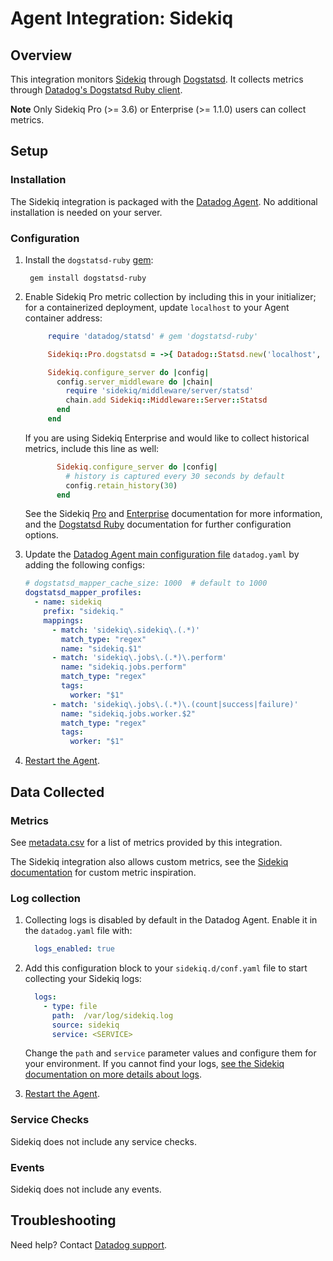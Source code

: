 # Agent Integration: Sidekiq

## Overview

This integration monitors [Sidekiq][1] through [Dogstatsd][2]. It collects metrics through [Datadog's Dogstatsd Ruby client][3].

**Note** Only Sidekiq Pro (>= 3.6) or Enterprise (>= 1.1.0) users can collect metrics.

## Setup

### Installation

The Sidekiq integration is packaged with the [Datadog Agent][4].
No additional installation is needed on your server.

### Configuration

1. Install the `dogstatsd-ruby` [gem][3]:

   ```
    gem install dogstatsd-ruby
   ```

2. Enable Sidekiq Pro metric collection by including this in your initializer; for a containerized deployment, update `localhost` to your Agent container address:

   ```ruby
        require 'datadog/statsd' # gem 'dogstatsd-ruby'

        Sidekiq::Pro.dogstatsd = ->{ Datadog::Statsd.new('localhost', 8125, namespace:'sidekiq') }

        Sidekiq.configure_server do |config|
          config.server_middleware do |chain|
            require 'sidekiq/middleware/server/statsd'
            chain.add Sidekiq::Middleware::Server::Statsd
          end
        end
   ```
   
    If you are using Sidekiq Enterprise and would like to collect historical metrics, include this line as well:

   ```ruby
          Sidekiq.configure_server do |config|
            # history is captured every 30 seconds by default
            config.retain_history(30)
          end
   ```

    See the Sidekiq [Pro][5] and [Enterprise][6] documentation for more information, and the [Dogstatsd Ruby][3] documentation for further configuration options.

3. Update the [Datadog Agent main configuration file][7] `datadog.yaml` by adding the following configs:

   ```yaml
   # dogstatsd_mapper_cache_size: 1000  # default to 1000
   dogstatsd_mapper_profiles:
     - name: sidekiq
       prefix: "sidekiq."
       mappings:
         - match: 'sidekiq\.sidekiq\.(.*)'
           match_type: "regex"
           name: "sidekiq.$1"
         - match: 'sidekiq\.jobs\.(.*)\.perform'
           name: "sidekiq.jobs.perform"
           match_type: "regex"
           tags:
             worker: "$1"
         - match: 'sidekiq\.jobs\.(.*)\.(count|success|failure)'
           name: "sidekiq.jobs.worker.$2"
           match_type: "regex"
           tags:
             worker: "$1"
    ```

4. [Restart the Agent][4].

## Data Collected

### Metrics

See [metadata.csv][8] for a list of metrics provided by this integration.

The Sidekiq integration also allows custom metrics, see the [Sidekiq documentation][9] for custom metric inspiration.

### Log collection

1. Collecting logs is disabled by default in the Datadog Agent. Enable it in the `datadog.yaml` file with:

    ```yaml
      logs_enabled: true
    ```

2. Add this configuration block to your `sidekiq.d/conf.yaml` file to start collecting your Sidekiq logs:

    ```yaml
      logs:
        - type: file
          path:  /var/log/sidekiq.log
          source: sidekiq
          service: <SERVICE>
    ```

     Change the `path` and `service` parameter values and configure them for your environment. If you cannot find your logs, [see the Sidekiq documentation on more details about logs][10].

3. [Restart the Agent][4].

### Service Checks

Sidekiq does not include any service checks.

### Events

Sidekiq does not include any events.

## Troubleshooting

Need help? Contact [Datadog support][11].

[1]: https://sidekiq.org/
[2]: https://docs.datadoghq.com/developers/dogstatsd/
[3]: https://github.com/DataDog/dogstatsd-ruby
[4]: https://docs.datadoghq.com/agent/guide/agent-commands/#start-stop-and-restart-the-agent
[5]: https://github.com/mperham/sidekiq/wiki/Pro-Metrics
[6]: https://github.com/mperham/sidekiq/wiki/Ent-Historical-Metrics
[7]: https://docs.datadoghq.com/agent/guide/agent-configuration-files/
[8]: https://github.com/DataDog/integrations-core/blob/master/sidekiq/metadata.csv
[9]: https://github.com/mperham/sidekiq/wiki/Ent-Historical-Metrics#custom
[10]: https://github.com/mperham/sidekiq/wiki/Logging#log-file
[11]: https://docs.datadoghq.com/help/
